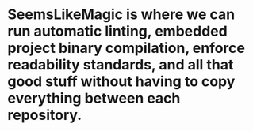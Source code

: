 # SeemsLikeMagic is where we can run automatic linting, embedded project binary compilation, enforce readability standards, and all that good stuff without having to copy everything between each repository. 
